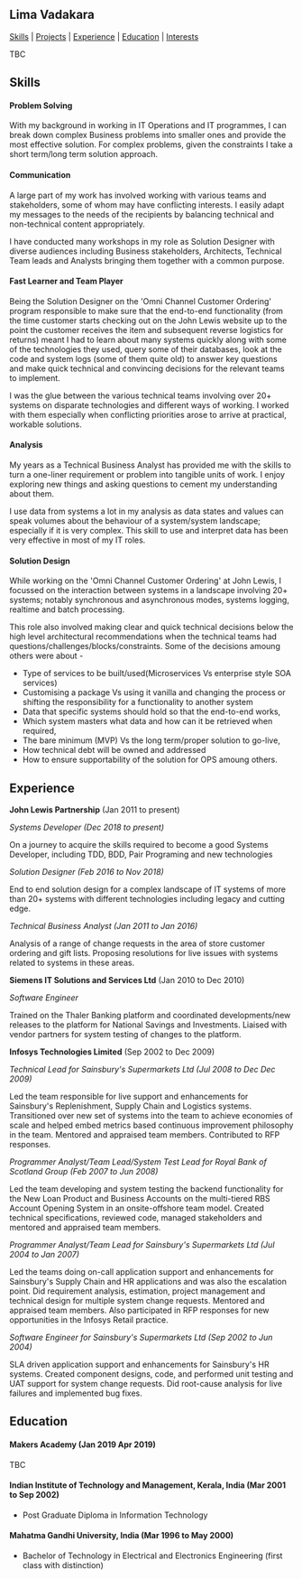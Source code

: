 ## Lima Vadakara
[Skills](#skills) | [Projects](#projects) | [Experience](#experience) | [Education](#education) | [Interests](#interests) 

TBC

## Skills

#### Problem Solving

With my background in working in IT Operations and IT programmes, I can break down complex Business problems into smaller ones and provide the most effective solution. For complex problems, given the constraints I take a short term/long term solution approach.

#### Communication 

A large part of my work has involved working with various teams and stakeholders, some of whom may have conflicting interests. I easily adapt my messages to the needs of the recipients by balancing technical and non-technical content appropriately. 

I have conducted many workshops in my role as Solution Designer with diverse audiences including Business stakeholders, Architects, Technical Team leads and Analysts bringing them together with a common purpose.

#### Fast Learner and Team Player

Being the Solution Designer on the 'Omni Channel Customer Ordering' program responsible to make sure that the end-to-end functionality (from the time customer starts checking out on the John Lewis website up to the point the customer receives the item and subsequent reverse logistics for returns) meant I had to learn about many systems quickly along with some of the technologies they used, query some of their databases, look at the code and system logs (some of them quite old) to answer key questions and make quick technical and convincing decisions for the relevant teams to implement.

I was the glue between the various technical teams involving over 20+ systems on disparate technologies and different ways of working. I worked with them especially when conflicting priorities arose to arrive at practical, workable solutions.

#### Analysis

My years as a Technical Business Analyst has provided me with the skills to turn a one-liner requirement or problem into tangible units of work. I enjoy exploring new things and asking questions to cement my understanding about them. 
 
I use data from systems a lot in my analysis as data states and values can speak volumes about the behaviour of a system/system landscape; especially if it is very complex. This skill to use and interpret data has been very effective in most of my IT roles.

#### Solution Design

While working on the 'Omni Channel Customer Ordering' at John Lewis, I focussed on the interaction between systems in a landscape involving 20+ systems; notably synchronous and asynchronous modes, systems logging, realtime and batch processing.

This role also involved making clear and quick technical decisions below the high level architectural recommendations when the technical teams had questions/challenges/blocks/constraints. 
Some of the decisions amoung others were about -
- Type of services to be built/used(Microservices Vs enterprise style SOA services)
- Customising a package Vs using it vanilla and changing the process or shifting the responsibility for a functionality to another system 
- Data that specific systems should hold so that the end-to-end works, 
- Which system masters what data and how can it be retrieved when required, 
- The bare minimum (MVP) Vs the long term/proper solution to go-live, 
- How technical debt will be owned and addressed 
- How to ensure supportability of the solution for OPS amoung others.


## Experience

**John Lewis Partnership** (Jan 2011 to present)    

*Systems Developer (Dec 2018 to present)*

On a journey to acquire the skills required to become a good Systems Developer, including TDD, BDD, Pair Programing and new technologies

*Solution Designer (Feb 2016 to Nov 2018)*

End to end solution design for a complex landscape of IT systems of more than 20+ systems with different technologies including legacy and cutting edge.

*Technical Business Analyst (Jan 2011 to Jan 2016)*  

Analysis of a range of change requests in the area of store customer ordering and gift lists. Proposing resolutions for live issues with systems related to systems in these areas.

**Siemens IT Solutions and Services Ltd** (Jan 2010 to Dec 2010)   

*Software Engineer*

Trained on the Thaler Banking platform and coordinated developments/new releases to the platform for National Savings and Investments. Liaised with vendor partners for system testing of changes to the platform.

**Infosys Technologies Limited** (Sep 2002 to Dec 2009)

*Technical Lead for Sainsbury's Supermarkets Ltd (Jul 2008 to Dec Dec 2009)*

Led the team responsible for live support and enhancements for Sainsbury's Replenishment, Supply Chain and Logistics systems. Transitioned over new set of systems into the team to achieve economies of scale and helped embed metrics based continuous improvement philosophy in the team. Mentored and appraised team members. Contributed to RFP responses.

*Programmer Analyst/Team Lead/System Test Lead for Royal Bank of Scotland Group (Feb 2007 to Jun 2008)*

Led the team developing and system testing the backend functionality for the New Loan Product and Business Accounts on the multi-tiered RBS Account Opening System in an onsite-offshore team model. Created technical specifications, reviewed code, managed stakeholders and mentored and appraised team members.  

*Programmer Analyst/Team Lead for Sainsbury's Supermarkets Ltd (Jul 2004 to Jan 2007)*

Led the teams doing on-call application support and enhancements for Sainsbury's Supply Chain and HR applications and was also the escalation point. Did requirement analysis, estimation, project management and technical design for multiple system change requests. Mentored and appraised team members. Also participated in RFP responses for new opportunities in the Infosys Retail practice.

*Software Engineer for Sainsbury's Supermarkets Ltd (Sep 2002 to Jun 2004)*

SLA driven application support and enhancements for Sainsbury's HR systems. Created component designs, code, and performed unit testing and UAT support for system change requests. Did root-cause analysis for live failures and implemented bug fixes.


## Education

#### Makers Academy (Jan 2019 Apr 2019)

TBC

#### Indian Institute of Technology and Management, Kerala, India (Mar 2001 to Sep 2002)

- Post Graduate Diploma in Information Technology

#### Mahatma Gandhi University, India (Mar 1996 to May 2000)

- Bachelor of Technology in Electrical and Electronics Engineering (first class with distinction)
